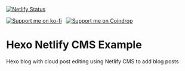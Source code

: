 [![Netlify Status](https://api.netlify.com/api/v1/badges/598fb41a-62b4-4e5b-a86b-8cb139da453a/deploy-status)](https://app.netlify.com/sites/modest-dubinsky-5bd3cf/deploys)

[![Support me on ko-fi](https://pabanks.io/assets/kofi-md.svg)](https://ko-fi.com/H2H1ZZY1Q) &nbsp; [![Support me on Coindrop](https://pabanks.io/assets/coindrop-md.svg)](https://coindrop.to/auxcodes)

# Hexo Netlify CMS Example
Hexo blog with cloud post editing using Netlify CMS to add blog posts
